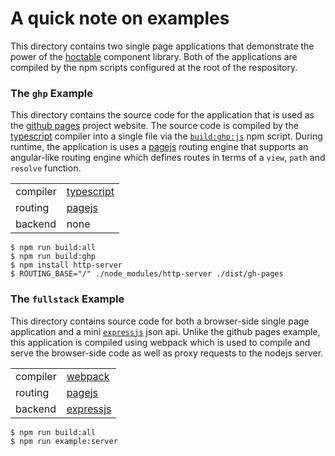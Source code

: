 # A quick note on examples

This directory contains two single page applications that demonstrate the power of the [hoctable](https://github.com/dadleyy/hoctable) component library. Both of the applications are compiled by the npm scripts configured at the root of the respository.

### The `ghp` Example

This directory contains the source code for the application that is used as the [github pages](https://dadleyy.github.io/hoctable/)  project website. The source code is compiled by the [typescript](https://www.typescriptlang.org/) compiler into a single file via the [`build:ghp:js`](https://github.com/dadleyy/hoctable/blob/c9186c7/package.json#L35) npm script. During runtime, the application is uses a [pagejs](https://visionmedia.github.io/page.js/) routing engine that supports an angular-like routing engine which defines routes in terms of a `view`, `path` and `resolve` function. 

| | |
| ---- | ---- |
| compiler | [typescript](https://www.typescriptlang.org/) |
| routing | [pagejs](https://visionmedia.github.io/page.js/) |
| backend | none |

```
$ npm run build:all
$ npm run build:ghp
$ npm install http-server
$ ROUTING_BASE="/" ./node_modules/http-server ./dist/gh-pages
```

### The `fullstack` Example

This directory contains source code for both a browser-side single page application and a mini [`expressjs`](https://expressjs.com/) json api. Unlike the github pages example, this application is compiled using webpack which is used to compile and serve the browser-side code as well as proxy requests to the nodejs server.

| | |
| ---- | ---- |
| compiler | [webpack](https://webpack.js.org/) |
| routing | [pagejs](https://visionmedia.github.io/page.js/) |
| backend | [expressjs](https://expressjs.com/) |

```
$ npm run build:all
$ npm run example:server
```

